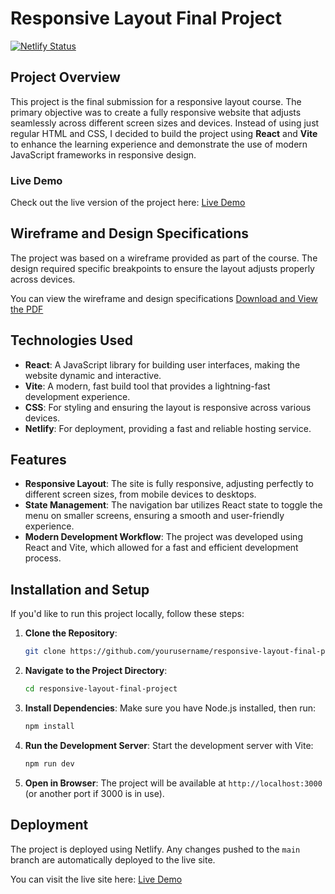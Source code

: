 # Responsive Layout Final Project

[![Netlify Status](https://api.netlify.com/api/v1/badges/YOUR-BADGE-ID/deploy-status)](https://main--nmresponsivefinal.netlify.app/)

## Project Overview

This project is the final submission for a responsive layout course. The primary objective was to create a fully responsive website that adjusts seamlessly across different screen sizes and devices. Instead of using just regular HTML and CSS, I decided to build the project using **React** and **Vite** to enhance the learning experience and demonstrate the use of modern JavaScript frameworks in responsive design.

### Live Demo

Check out the live version of the project here: [Live Demo](https://main--nmresponsivefinal.netlify.app/)

## Wireframe and Design Specifications

The project was based on a wireframe provided as part of the course. The design required specific breakpoints to ensure the layout adjusts properly across devices.

You can view the wireframe and design specifications [Download and View the PDF](./final-challenge-specs.pdf)

## Technologies Used

- **React**: A JavaScript library for building user interfaces, making the website dynamic and interactive.
- **Vite**: A modern, fast build tool that provides a lightning-fast development experience.
- **CSS**: For styling and ensuring the layout is responsive across various devices.
- **Netlify**: For deployment, providing a fast and reliable hosting service.

## Features

- **Responsive Layout**: The site is fully responsive, adjusting perfectly to different screen sizes, from mobile devices to desktops.
- **State Management**: The navigation bar utilizes React state to toggle the menu on smaller screens, ensuring a smooth and user-friendly experience.
- **Modern Development Workflow**: The project was developed using React and Vite, which allowed for a fast and efficient development process.

## Installation and Setup

If you'd like to run this project locally, follow these steps:

1. **Clone the Repository**:
   ```bash
   git clone https://github.com/yourusername/responsive-layout-final-project.git
   ```
2. **Navigate to the Project Directory**:
   ```bash
   cd responsive-layout-final-project
   ```
3. **Install Dependencies**:
   Make sure you have Node.js installed, then run:
   ```bash
   npm install
   ```
4. **Run the Development Server**:
   Start the development server with Vite:
   ```bash
   npm run dev
   ```
5. **Open in Browser**:
   The project will be available at `http://localhost:3000` (or another port if 3000 is in use).


## Deployment

The project is deployed using Netlify. Any changes pushed to the `main` branch are automatically deployed to the live site. 

You can visit the live site here: [Live Demo](https://main--nmresponsivefinal.netlify.app/)

